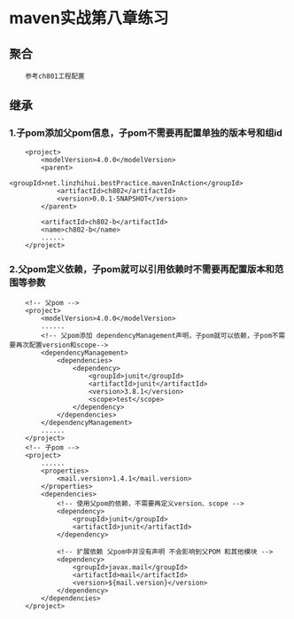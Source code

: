 # maven实战第八章练习
## 聚合
		参考ch801工程配置
## 继承
### 1.子pom添加父pom信息，子pom不需要再配置单独的版本号和组id
		<project>
			<modelVersion>4.0.0</modelVersion>
			<parent>
				<groupId>net.linzhihui.bestPractice.mavenInAction</groupId>
				<artifactId>ch802</artifactId>
				<version>0.0.1-SNAPSHOT</version>
			</parent>
			
			<artifactId>ch802-b</artifactId>
			<name>ch802-b</name>
			......
		</project>
### 2.父pom定义依赖，子pom就可以引用依赖时不需要再配置版本和范围等参数
		<!-- 父pom -->
		<project>
			<modelVersion>4.0.0</modelVersion>
			......
			<!-- 父pom添加 dependencyManagement声明，子pom就可以依赖，子pom不需要再次配置version和scope-->
			<dependencyManagement>
				<dependencies>
					<dependency>
						<groupId>junit</groupId>
						<artifactId>junit</artifactId>
						<version>3.8.1</version>
						<scope>test</scope>
					</dependency>
				</dependencies>
			</dependencyManagement>
			......
		</project>
		<!-- 子pom -->
		<project>
			......
			<properties>
				<mail.version>1.4.1</mail.version>
			</properties>
			<dependencies>
				<!-- 使用父pom的依赖，不需要再定义version、scope -->
				<dependency>
					<groupId>junit</groupId>
					<artifactId>junit</artifactId>
				</dependency>
		
				<!-- 扩展依赖 父pom中并没有声明 不会影响到父POM 和其他模块 -->
				<dependency>
					<groupId>javax.mail</groupId>
					<artifactId>mail</artifactId>
					<version>${mail.version}</version>
				</dependency>
			</dependencies>
		</project>

		